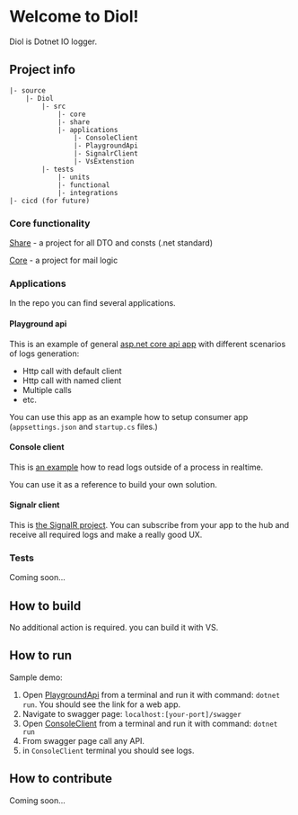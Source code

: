 # Welcome to Diol!

Diol is Dotnet IO logger.

## Project info

```
|- source
    |- Diol
        |- src
            |- core
            |- share
            |- applications
                |- ConsoleClient
                |- PlaygroundApi
                |- SignalrClient
                |- VsExtenstion
        |- tests
            |- units
            |- functional
            |- integrations
|- cicd (for future)
```

### Core functionality

[Share](/source/Diol/src/Diol.Share/) - a project for all DTO and consts (.net standard)

[Core](/source/Diol/src/Diol.Core/) - a project for mail logic

### Applications

In the repo you can find several applications. 

#### Playground api

This is an example of general [asp.net core api app](/source/Diol/src/applications/Diol.applications.PlaygroundApi/) with different scenarios of logs generation:

* Http call with default client
* Http call with named client
* Multiple calls
* etc.

You can use this app as an example how to setup consumer app (`appsettings.json` and `startup.cs` files.) 

#### Console client

This is [an example](/source/Diol/src/applications/Diol.applications.ConsoleClient/) how to read logs outside of a process in realtime.

You can use it as a reference to build your own solution.

#### Signalr client

This is [the SignalR project](/source/Diol/src/applications/Diol.applications.SignalrClient/). You can subscribe from your app to the hub and receive all required logs and make a really good UX. 

### Tests

Coming soon...

## How to build

No additional action is required. you can build it with VS.

## How to run

Sample demo:
1. Open [PlaygroundApi](/source/Diol/src/applications/Diol.applications.PlaygroundApi/) from a terminal and run it with command: `dotnet run`. You should see the link for a web app. 
2. Navigate to swagger page: `localhost:[your-port]/swagger`
3. Open [ConsoleClient](/source/Diol/src/applications/Diol.applications.ConsoleClient/) from a terminal and run it with command: `dotnet run`
4. From swagger page call any API. 
5. in `ConsoleClient` terminal you should see logs.

## How to contribute

Coming soon...